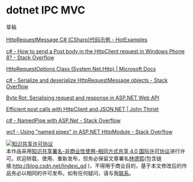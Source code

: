 
# dotnet IPC MVC

草稿

<!--more-->


<!-- 草稿 -->

[HttpRequestMessage C# (CSharp)代码示例 - HotExamples](https://csharp.hotexamples.com/zh/examples/-/HttpRequestMessage/-/php-httprequestmessage-class-examples.html )

[c# - How to send a Post body in the HttpClient request in Windows Phone 8? - Stack Overflow](https://stackoverflow.com/questions/25158452/how-to-send-a-post-body-in-the-httpclient-request-in-windows-phone-8 )

[HttpRequestOptions Class (System.Net.Http) | Microsoft Docs](https://docs.microsoft.com/en-us/dotnet/api/system.net.http.httprequestoptions?view=net-5.0 )

[c# - Serialize and deserialize HttpRequestMessage objects - Stack Overflow](https://stackoverflow.com/questions/26611339/serialize-and-deserialize-httprequestmessage-objects )

[Byte Rot: Serialising request and response in ASP.NET Web API](http://byterot.blogspot.com/2012/07/serialising-request-and-response-in.html )

[Efficient post calls with HttpClient and JSON.NET | John Thiriet](https://johnthiriet.com/efficient-post-calls/ )

[c# - NamedPipe with ASP.Net - Stack Overflow](https://stackoverflow.com/questions/8376290/namedpipe-with-asp-net?rq=1 )

[wcf - Using "named pipes" in ASP.NET HttpModule - Stack Overflow](https://stackoverflow.com/questions/5806083/using-named-pipes-in-asp-net-httpmodule )





<a rel="license" href="http://creativecommons.org/licenses/by-nc-sa/4.0/"><img alt="知识共享许可协议" style="border-width:0" src="https://licensebuttons.net/l/by-nc-sa/4.0/88x31.png" /></a><br />本作品采用<a rel="license" href="http://creativecommons.org/licenses/by-nc-sa/4.0/">知识共享署名-非商业性使用-相同方式共享 4.0 国际许可协议</a>进行许可。欢迎转载、使用、重新发布，但务必保留文章署名[林德熙](http://blog.csdn.net/lindexi_gd)(包含链接:http://blog.csdn.net/lindexi_gd )，不得用于商业目的，基于本文修改后的作品务必以相同的许可发布。如有任何疑问，请与我[联系](mailto:lindexi_gd@163.com)。